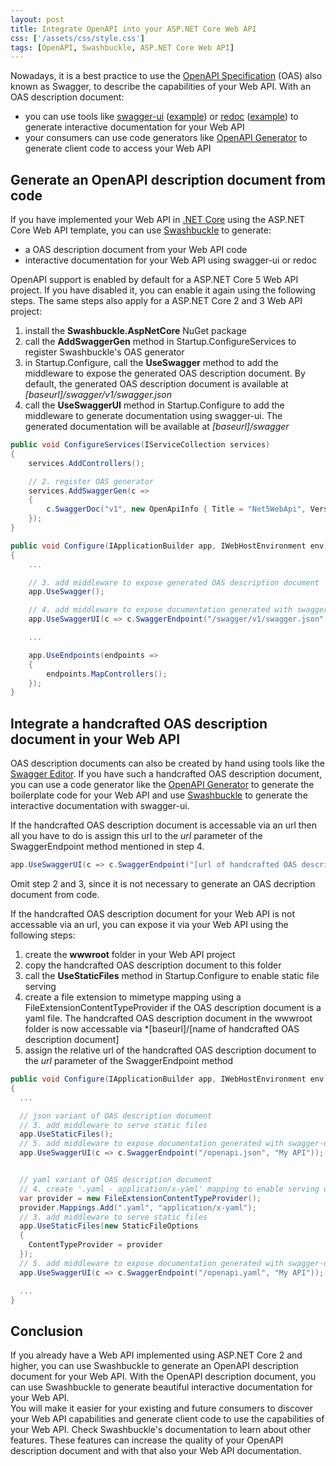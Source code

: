 ```yaml
---
layout: post
title: Integrate OpenAPI into your ASP.NET Core Web API
css: ['/assets/css/style.css']
tags: [OpenAPI, Swashbuckle, ASP.NET Core Web API]
---
```

Nowadays, it is a best practice to use the [OpenAPI Specification][1] (OAS) also known as Swagger, to describe the capabilities of your Web API. With an OAS description document:

- you can use tools like [swagger-ui][2] ([example](https://petstore.swagger.io/)) or [redoc][6] ([example](https://redocly.github.io/redoc/)) to generate interactive documentation for your Web API
- your consumers can use code generators like [OpenAPI Generator][3] to generate client code to access your Web API

## Generate an OpenAPI description document from code

If you have implemented your Web API in [.NET Core][4] using the ASP.NET Core Web API template, you can use [Swashbuckle][5] to generate:

- a OAS description document from your Web API code
- interactive documentation for your Web API using swagger-ui or redoc

OpenAPI support is enabled by default for a ASP.NET Core 5 Web API project. If you have disabled it, you can enable it again using the following steps. The same steps also apply for a ASP.NET Core 2 and 3 Web API project:

1. install the **Swashbuckle.AspNetCore** NuGet package
2. call the **AddSwaggerGen** method in Startup.ConfigureServices to register Swashbuckle's OAS generator
3. in Startup.Configure, call the **UseSwagger** method to add the middleware to expose the generated OAS description document. By default, the generated OAS description document is available at *[baseurl]/swagger/v1/swagger.json*
4. call the **UseSwaggerUI** method in Startup.Configure to add the middleware to generate documentation using swagger-ui. The generated documentation will be available at *[baseurl]/swagger*

```c#
public void ConfigureServices(IServiceCollection services)
{
    services.AddControllers();

    // 2. register OAS generator
    services.AddSwaggerGen(c =>
    {
        c.SwaggerDoc("v1", new OpenApiInfo { Title = "Net5WebApi", Version = "v1" });
    });
}

public void Configure(IApplicationBuilder app, IWebHostEnvironment env)
{
    ...

    // 3. add middleware to expose generated OAS description document
    app.UseSwagger();

    // 4. add middleware to expose documentation generated with swagger-ui
    app.UseSwaggerUI(c => c.SwaggerEndpoint("/swagger/v1/swagger.json", "My API"));

    ...

    app.UseEndpoints(endpoints =>
    {
        endpoints.MapControllers();
    });
}

```

## Integrate a handcrafted OAS description document in your Web API

OAS description documents can also be created by hand using tools like the [Swagger Editor][7]. If you have such a handcrafted OAS description document, you can use a code generator like the [OpenAPI Generator][3] to generate the boilerplate code for your Web API and use [Swashbuckle][5] to generate the interactive documentation with swagger-ui.

If the handcrafted OAS description document is accessable via an url then all you have to do is assign this url to the *url* parameter of the SwaggerEndpoint method mentioned in step 4.

``` c#
app.UseSwaggerUI(c => c.SwaggerEndpoint("[url of handcrafted OAS description document]", "My API"));
```

Omit step 2 and 3, since it is not necessary to generate an OAS decription document from code.

If the handcrafted OAS description document for your Web API is not accessable via an url, you can expose it via your Web API using the following steps:

1. create the **wwwroot** folder in your Web API project
2. copy the handcrafted OAS description document to this folder
3. call the **UseStaticFiles** method in Startup.Configure to enable static file serving
4. create a file extension to mimetype mapping using a FileExtensionContentTypeProvider if the OAS description document is a yaml file. The handcrafted OAS description document in the wwwroot folder is now accessable via *[baseurl]/[name of handcrafted OAS description document]
5. assign the relative url of the handcrafted OAS description document to the *url* parameter of the SwaggerEndpoint method

``` c#
public void Configure(IApplicationBuilder app, IWebHostEnvironment env)
{
  ...

  // json variant of OAS description document
  // 3. add middleware to serve static files
  app.UseStaticFiles();
  // 5. add middleware to expose documentation generated with swagger-ui. The name of the OAS description document is openapi.json
  app.UseSwaggerUI(c => c.SwaggerEndpoint("/openapi.json", "My API"));


  // yaml variant of OAS description document
  // 4. create '.yaml - application/x-yaml' mapping to enable serving of yaml files via your Web API
  var provider = new FileExtensionContentTypeProvider();
  provider.Mappings.Add(".yaml", "application/x-yaml");
  // 3. add middleware to serve static files
  app.UseStaticFiles(new StaticFileOptions
  {
    ContentTypeProvider = provider
  });
  // 5. add middleware to expose documentation generated with swagger-ui. The name of the OAS description document is openapi.yaml
  app.UseSwaggerUI(c => c.SwaggerEndpoint("/openapi.yaml", "My API"));

  ...
}
```

## Conclusion

If you already have a Web API implemented using ASP.NET Core 2 and higher, you can use Swashbuckle to generate an OpenAPI description document for your Web API. With the OpenAPI description document, you can use Swashbuckle to generate beautiful interactive documentation for your Web API.  
You will make it easier for your existing and future consumers to discover your Web API capabilities and generate client code to use the capabilities of your Web API. Check Swashbuckle's documentation to learn about other features. These features can increase the quality of your OpenAPI description document and with that also your Web API documentation.

[1]: https://spec.openapis.org/oas/v3.0.3
[2]: https://swagger.io/tools/swagger-ui/
[3]: https://openapi-generator.tech/
[4]: https://dotnet.microsoft.com/apps/aspnet/apis
[5]: https://github.com/domaindrivendev/Swashbuckle.AspNetCore
[6]: https://redoc.ly/redoc
[7]: https://swagger.io/tools/swagger-editor/
